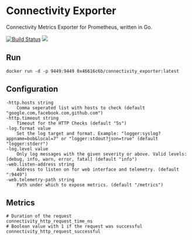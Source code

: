 # Connectivity Exporter

Connectivity Metrics Exporter for Prometheus, written in Go.

[![Build Status](https://travis-ci.org/0x46616c6b/connectivity_exporter.svg?branch=master)](https://travis-ci.org/0x46616c6b/connectivity_exporter) [![](https://images.microbadger.com/badges/version/0x46616c6b/connectivity_exporter.svg)](https://microbadger.com/images/0x46616c6b/connectivity_exporter "Get your own version badge on microbadger.com")

## Run

    docker run -d -p 9449:9449 0x46616c6b/connectivity_exporter:latest

## Configuration

    -http.hosts string
        Comma seperated list with hosts to check (default "google.com,facebook.com,github.com")
    -http.timeout string
        Timeout for the HTTP Checks (default "5s")
    -log.format value
        Set the log target and format. Example: "logger:syslog?appname=bob&local=7" or "logger:stdout?json=true" (default "logger:stderr")
    -log.level value
        Only log messages with the given severity or above. Valid levels: [debug, info, warn, error, fatal] (default "info")
    -web.listen-address string
        Address to listen on for web interface and telemetry. (default ":9449")
    -web.telemetry-path string
        Path under which to expose metrics. (default "/metrics")

## Metrics

    # Duration of the request
    connectivity_http_request_time_ns
    # Boolean value with 1 if the request was successful
    connectivity_http_request_successful
